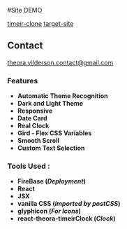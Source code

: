 #Site DEMO

[timeir-clone](https://timeir-surface-clone.web.app/ "timeir-clone")
[target-site](https://time.ir/ "target-site")

## Contact

<theora.vilderson.contact@gmail.com>

### Features

- **Automatic Theme Recognition**
- **Dark and Light Theme**
- **Responsive**
- **Date Card**
- **Real Clock**
- **Gird - Flex CSS Variables**
- **Smooth Scroll**
- **Custom Text Selection**

### Tools Used :

- **FireBase (_Deployment_)**
- **React**
- **JSX**
- **vanilla CSS (_imported by postCSS_)**
- **glyphicon (_For Icons_)**
- **react-theora-timeirClock (_Clock_)**
